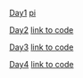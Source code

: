 [Day1](https://github.com/saturn-lab/BDMI-2020A/blob/master/Memos/Study-Memo/74-Day1.md)    [pi](https://github.com/HaoyuanHe0606/Big-Data-Homework/tree/master/pi)

[Day2](https://github.com/saturn-lab/BDMI-2020A/blob/master/Memos/Study-Memo/74-Day2.md)   [link to code](https://github.com/HaoyuanHe0606/Big-Data-Homework/blob/master/Day2.ipynb)

[Day3](https://github.com/saturn-lab/BDMI-2020A/blob/master/Memos/Study-Memo/74-Day3.md)    [link to code](https://github.com/HaoyuanHe0606/Big-Data-Homework/blob/master/Day3.ipynb)

[Day4](https://github.com/saturn-lab/BDMI-2020A/blob/master/Memos/Study-Memo/74-Day4.md)    [link to code](https://github.com/HaoyuanHe0606/Big-Data-Homework/blob/master/Day4.ipynb)
